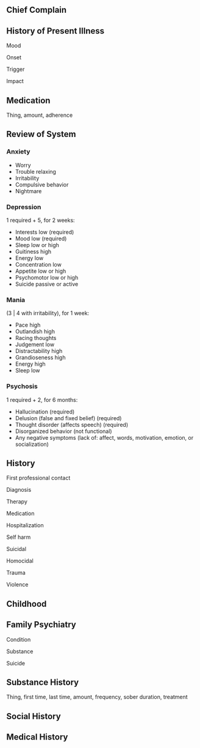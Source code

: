 ## Chief Complain

## History of Present Illness

Mood

Onset

Trigger

Impact

## Medication

Thing, amount, adherence

## Review of System

### Anxiety

- Worry
- Trouble relaxing
- Irritability
- Compulsive behavior
- Nightmare

### Depression

1 required + 5, for 2 weeks:

- Interests low (required)
- Mood low (required)
- Sleep low or high
- Guitiness high
- Energy low
- Concentration low
- Appetite low or high
- Psychomotor low or high
- Suicide passive or active

### Mania

(3 | 4 with irritability), for 1 week:

- Pace high
- Outlandish high
- Racing thoughts
- Judgement low
- Distractability high
- Grandioseness high
- Energy high
- Sleep low

### Psychosis

1 required + 2, for 6 months:

- Hallucination (required)
- Delusion (false and fixed belief) (required)
- Thought disorder (affects speech) (required)
- Disorganized behavior (not functional)
- Any negative symptoms (lack of: affect, words, motivation, emotion, or socialization)

## History

First professional contact

Diagnosis

Therapy

Medication

Hospitalization

Self harm

Suicidal

Homocidal

Trauma

Violence

## Childhood

## Family Psychiatry

Condition

Substance

Suicide

## Substance History

Thing, first time, last time, amount, frequency, sober duration, treatment

## Social History

## Medical History
